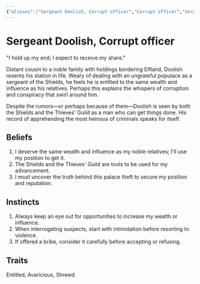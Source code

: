 ```yaml
---
{"aliases":["Sergeant Doolish, Corrupt officer","Corrupt officer","Sergeant Doolish","Sergeant Doolish"],"date-created":"2024-09-16T14:29","date-modified":"2024-09-16T15:36","dg-publish":true,"location":"[[The Capital]]","tags":["moonrise","moonrise/person"],"title":"Sergeant Doolish, Corrupt officer","dg-path":"moonrise/Sergeant Doolish.md","permalink":"/moonrise/sergeant-doolish/","dgPassFrontmatter":true}
---
```



# Sergeant Doolish, Corrupt officer

"I hold up my end; I expect to receive my share."

Distant cousin to a noble family with holdings bordering Elfland, Doolish resents his station in life. Weary of dealing with an ungrateful populace as a sergeant of the Shields, he feels he is entitled to the same wealth and influence as his relatives. Perhaps this explains the whispers of corruption and conspiracy that swirl around him.

Despite the rumors—or perhaps because of them—Doolish is seen by both the Shields and the Thieves' Guild as a man who can get things done. His record of apprehending the most heinous of criminals speaks for itself.

## Beliefs

1. I deserve the same wealth and influence as my noble relatives; I'll use my position to get it.
2. The Shields and the Thieves' Guild are tools to be used for my advancement.
3. I must uncover the truth behind this palace theft to secure my position and reputation.

## Instincts

1. Always keep an eye out for opportunities to increase my wealth or influence.
2. When interrogating suspects, start with intimidation before resorting to violence.
3. If offered a bribe, consider it carefully before accepting or refusing.

## Traits

Entitled, Avaricious, Shrewd
